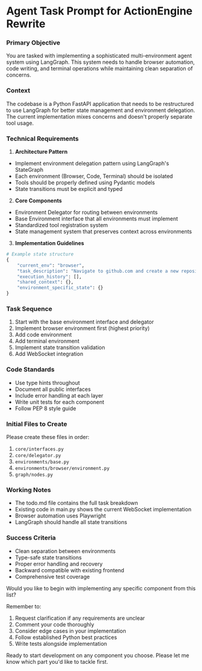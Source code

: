 # Agent Task Prompt for ActionEngine Rewrite

### Primary Objective

You are tasked with implementing a sophisticated multi-environment agent system using LangGraph. This system needs to handle browser automation, code writing, and terminal operations while maintaining clean separation of concerns.

### Context

The codebase is a Python FastAPI application that needs to be restructured to use LangGraph for better state management and environment delegation. The current implementation mixes concerns and doesn't properly separate tool usage.

### Technical Requirements

1. **Architecture Pattern**

- Implement environment delegation pattern using LangGraph's StateGraph
- Each environment (Browser, Code, Terminal) should be isolated
- Tools should be properly defined using Pydantic models
- State transitions must be explicit and typed

2. **Core Components**

- Environment Delegator for routing between environments
- Base Environment interface that all environments must implement
- Standardized tool registration system
- State management system that preserves context across environments

3. **Implementation Guidelines**

```python
# Example state structure
{
    "current_env": "browser",
    "task_description": "Navigate to github.com and create a new repository",
    "execution_history": [],
    "shared_context": {},
    "environment_specific_state": {}
}
```

### Task Sequence

1. Start with the base environment interface and delegator
2. Implement browser environment first (highest priority)
3. Add code environment
4. Add terminal environment
5. Implement state transition validation
6. Add WebSocket integration

### Code Standards

- Use type hints throughout
- Document all public interfaces
- Include error handling at each layer
- Write unit tests for each component
- Follow PEP 8 style guide

### Initial Files to Create

Please create these files in order:

1. `core/interfaces.py`
2. `core/delegator.py`
3. `environments/base.py`
4. `environments/browser/environment.py`
5. `graph/nodes.py`

### Working Notes

- The todo.md file contains the full task breakdown
- Existing code in main.py shows the current WebSocket implementation
- Browser automation uses Playwright
- LangGraph should handle all state transitions

### Success Criteria

- Clean separation between environments
- Type-safe state transitions
- Proper error handling and recovery
- Backward compatible with existing frontend
- Comprehensive test coverage

Would you like to begin with implementing any specific component from this list?

Remember to:

1. Request clarification if any requirements are unclear
2. Comment your code thoroughly
3. Consider edge cases in your implementation
4. Follow established Python best practices
5. Write tests alongside implementation

Ready to start development on any component you choose. Please let me know which part you'd like to tackle first.
